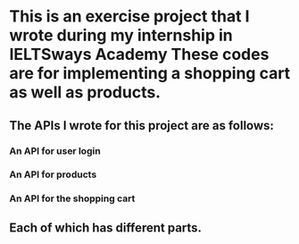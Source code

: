 # This is an exercise project that I wrote during my internship in IELTSways Academy These codes are for implementing a shopping cart as well as products.

## The APIs I wrote for this project are as follows:
  ### An API for user login
  ### An API for products
  ### An API for the shopping cart
## Each of which has different parts.
